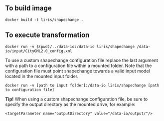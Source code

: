 ## To build image
```
docker build -t liris/shapechange . 
```

## To execute transformation
```
docker run -v $(pwd)/../data-io:/data-io liris/shapechange /data-io/input/CityGML2.0_config.xml
```
To use a custom shapechange configuration file replace the last argument with a path to a configuration file within a mounted folder. Note that the configuration file must point shapechange towards a valid input model located in the mounted input folder.
```
docker run -v [path to input folder]:/data-io liris/shapechange [path to configuration file]
```

**Tip!** When using a custom shapechange configuration file, be sure to specify the output directory as the mounted drive, for example:
```
<targetParameter name="outputDirectory" value="/data-io/output/"/>
```